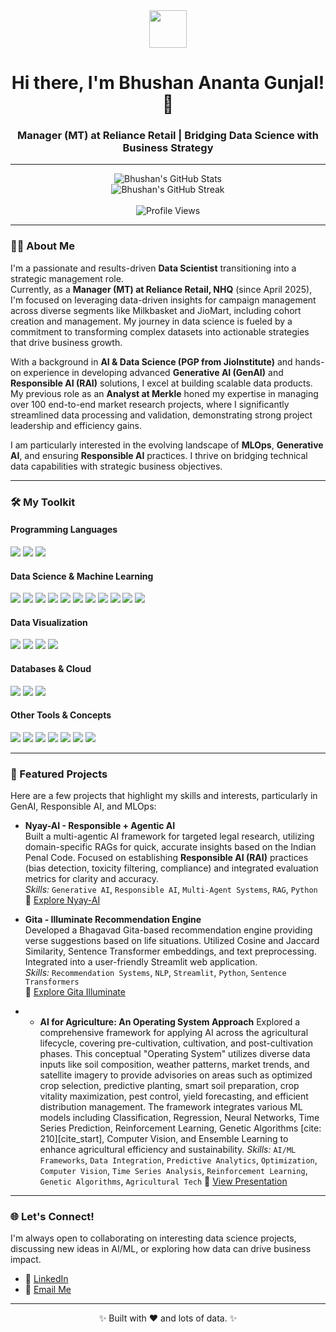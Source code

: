 <div align="center">
  <img src="https://media.giphy.com/media/LmN8EsgoV5mFjWdE8t/giphy.gif" width="60" /> 

  <h1>Hi there, I'm Bhushan Ananta Gunjal! 👋</h1>
  <h3>Manager (MT) at Reliance Retail | Bridging Data Science with Business Strategy</h3>
</div>

---

<div align="center">
  <img src="https://github-readme-stats.vercel.app/api?username=BhushanGunjal&show_icons=true&theme=dark&include_all_commits=true&count_private=true" alt="Bhushan's GitHub Stats" />
  <br />
  <img src="https://github-readme-streak-stats.herokuapp.com/?user=BhushanGunjal&theme=dark" alt="Bhushan's GitHub Streak" />
  <br><br />
  <img src="https://komarev.com/ghpvc/?username=BhushanGunjal&label=Profile%20Views&color=0e75b6&style=flat" alt="Profile Views" />
</div>

---

### 👩‍💻 About Me

I'm a passionate and results-driven **Data Scientist** transitioning into a strategic management role.  
Currently, as a **Manager (MT) at Reliance Retail, NHQ** (since April 2025), I'm focused on leveraging data-driven insights for campaign management across diverse segments like Milkbasket and JioMart, including cohort creation and management. My journey in data science is fueled by a commitment to transforming complex datasets into actionable strategies that drive business growth.

With a background in **AI & Data Science (PGP from JioInstitute)** and hands-on experience in developing advanced **Generative AI (GenAI)** and **Responsible AI (RAI)** solutions, I excel at building scalable data products. My previous role as an **Analyst at Merkle** honed my expertise in managing over 100 end-to-end market research projects, where I significantly streamlined data processing and validation, demonstrating strong project leadership and efficiency gains.

I am particularly interested in the evolving landscape of **MLOps**, **Generative AI**, and ensuring **Responsible AI** practices. I thrive on bridging technical data capabilities with strategic business objectives.

---

### 🛠️ My Toolkit

#### **Programming Languages**
<p align="left">
  <img src="https://img.shields.io/badge/Python-3776AB?style=for-the-badge&logo=python&logoColor=white" />
  <img src="https://img.shields.io/badge/R-276DC3?style=for-the-badge&logo=r&logoColor=white" />
  <img src="https://img.shields.io/badge/SQL-4479A1?style=for-the-badge&logo=postgresql&logoColor=white" />
</p>

#### **Data Science & Machine Learning**
<p align="left">
  <img src="https://img.shields.io/badge/Pandas-150458?style=for-the-badge&logo=pandas&logoColor=white" />
  <img src="https://img.shields.io/badge/NumPy-013243?style=for-the-badge&logo=numpy&logoColor=white" />
  <img src="https://img.shields.io/badge/Scikit--learn-F7931E?style=for-the-badge&logo=scikit-learn&logoColor=white" />
  <img src="https://img.shields.io/badge/TensorFlow-FF6F00?style=for-the-badge&logo=tensorflow&logoColor=white" />
  <img src="https://img.shields.io/badge/PyTorch-EE4C2C?style=for-the-badge&logo=pytorch&logoColor=white" />
  <img src="https://img.shields.io/badge/Keras-D00000?style=for-the-badge&logo=keras&logoColor=white" />
  <img src="https://img.shields.io/badge/XGBoost-0D819D?style=for-the-badge&logo=xgboost&logoColor=white" />
  <img src="https://img.shields.io/badge/GenAI-000000?style=for-the-badge&logo=openai&logoColor=white" />
  <img src="https://img.shields.io/badge/LangChain-FF6C37?style=for-the-badge&logo=chainlink&logoColor=white" />
  <img src="https://img.shields.io/badge/Responsible_AI-0A66C2?style=for-the-badge&logo=microsoft&logoColor=white" />
  <img src="https://img.shields.io/badge/NLP-4285F4?style=for-the-badge&logo=natural-language-processing&logoColor=white" />
</p>

#### **Data Visualization**
<p align="left">
  <img src="https://img.shields.io/badge/Matplotlib-11557C?style=for-the-badge&logo=matplotlib&logoColor=white" />
  <img src="https://img.shields.io/badge/Seaborn-30A3DC?style=for-the-badge&logo=seaborn&logoColor=white" />
  <img src="https://img.shields.io/badge/Plotly-239120?style=for-the-badge&logo=plotly&logoColor=white" />
  <img src="https://img.shields.io/badge/Tableau-E97627?style=for-the-badge&logo=tableau&logoColor=white" />
</p>

#### **Databases & Cloud**
<p align="left">
  <img src="https://img.shields.io/badge/PostgreSQL-316192?style=for-the-badge&logo=postgresql&logoColor=white" />
  <img src="https://img.shields.io/badge/AWS-232F3E?style=for-the-badge&logo=amazon-aws&logoColor=white" />
  <img src="https://img.shields.io/badge/Google_Cloud-4285F4?style=for-the-badge&logo=google-cloud&logoColor=white" />
</p>

#### **Other Tools & Concepts**
<p align="left">
  <img src="https://img.shields.io/badge/Git-F05032?style=for-the-badge&logo=git&logoColor=white" />
  <img src="https://img.shields.io/badge/Docker-2496ED?style=for-the-badge&logo=docker&logoColor=white" />
  <img src="https://img.shields.io/badge/Jupyter-F37626?style=for-the-badge&logo=jupyter&logoColor=white" />
  <img src="https://img.shields.io/badge/FastAPI-009688?style=for-the-badge&logo=fastapi&logoColor=white" />
  <img src="https://img.shields.io/badge/Streamlit-FF4B4B?style=for-the-badge&logo=streamlit&logoColor=white" />
  <img src="https://img.shields.io/badge/MLOps-blueviolet?style=for-the-badge&logo=mlflow&logoColor=white" />
  <img src="https://img.shields.io/badge/SPSS-3665A2?style=for-the-badge&logo=ibm&logoColor=white" />
</p>

---

### 🚀 Featured Projects

Here are a few projects that highlight my skills and interests, particularly in GenAI, Responsible AI, and MLOps:

- **Nyay-AI - Responsible + Agentic AI**  
  Built a multi-agentic AI framework for targeted legal research, utilizing domain-specific RAGs for quick, accurate insights based on the Indian Penal Code. Focused on establishing **Responsible AI (RAI)** practices (bias detection, toxicity filtering, compliance) and integrated evaluation metrics for clarity and accuracy.  
  *Skills:* `Generative AI`, `Responsible AI`, `Multi-Agent Systems`, `RAG`, `Python`  
  🔗 [Explore Nyay-AI](https://github.com/BhushanGunjal/RAI_Legal_Agent)

- **Gita - Illuminate Recommendation Engine**  
  Developed a Bhagavad Gita-based recommendation engine providing verse suggestions based on life situations. Utilized Cosine and Jaccard Similarity, Sentence Transformer embeddings, and text preprocessing. Integrated into a user-friendly Streamlit web application.  
  *Skills:* `Recommendation Systems`, `NLP`, `Streamlit`, `Python`, `Sentence Transformers`  
  🔗 [Explore Gita Illuminate](https://github.com/BhushanGunjal/Gita-Illuminate)

- - **AI for Agriculture: An Operating System Approach**
  Explored a comprehensive framework for applying AI across the agricultural lifecycle, covering pre-cultivation, cultivation, and post-cultivation phases. This conceptual "Operating System" utilizes diverse data inputs like soil composition, weather patterns, market trends, and satellite imagery to provide advisories on areas such as optimized crop selection, predictive planting, smart soil preparation, crop vitality maximization, pest control, yield forecasting, and efficient distribution management.
The framework integrates various ML models including Classification, Regression, Neural Networks, Time Series Prediction, Reinforcement Learning, Genetic Algorithms [cite: 210][cite_start], Computer Vision, and Ensemble Learning to enhance agricultural efficiency and sustainability.
  *Skills:* `AI/ML Frameworks`, `Data Integration`, `Predictive Analytics`, `Optimization`, `Computer Vision`, `Time Series Analysis`, `Reinforcement Learning`, `Genetic Algorithms`, `Agricultural Tech`
  🔗 [View Presentation](https://www.canva.com/design/DAGOzar5jik/0PFFdcVl5bpb7CfO_qDd5g/edit?utm_content=DAGOzar5jik&utm_campaign=designshare&utm_medium=link2&utm_source=sharebutton)


---

### 🌐 Let's Connect!

I'm always open to collaborating on interesting data science projects, discussing new ideas in AI/ML, or exploring how data can drive business impact.

- 💼 [LinkedIn](https://www.linkedin.com/in/bhushan-gunjal/)
- 📧 [Email Me](mailto:gunjalbhushan68@gmail.com)

---

<p align="center">
  ✨ Built with ❤️ and lots of data. ✨
</p>
